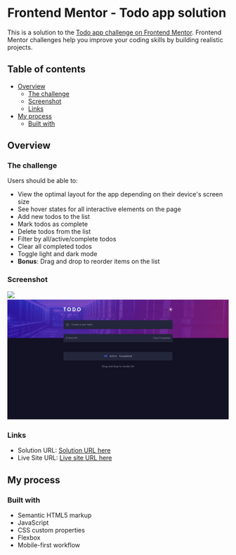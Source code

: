 # Frontend Mentor - Todo app solution

This is a solution to the [Todo app challenge on Frontend Mentor](https://www.frontendmentor.io/challenges/todo-app-Su1_KokOW). Frontend Mentor challenges help you improve your coding skills by building realistic projects. 

## Table of contents

- [Overview](#overview)
  - [The challenge](#the-challenge)
  - [Screenshot](#screenshot)
  - [Links](#links)
- [My process](#my-process)
  - [Built with](#built-with)

## Overview

### The challenge

Users should be able to:

- View the optimal layout for the app depending on their device's screen size
- See hover states for all interactive elements on the page
- Add new todos to the list
- Mark todos as complete
- Delete todos from the list
- Filter by all/active/complete todos
- Clear all completed todos
- Toggle light and dark mode
- **Bonus**: Drag and drop to reorder items on the list

### Screenshot

![](./screenshot1.jpeg)
![](./screenshot2.jpeg)

### Links

- Solution URL: [Solution URL here](https://github.com/kaiohnr/todo-app-js)
- Live Site URL: [Live site URL here](https://kaiohnr.github.io/todo-app-js/)

## My process

### Built with

- Semantic HTML5 markup
- JavaScript
- CSS custom properties
- Flexbox
- Mobile-first workflow